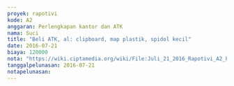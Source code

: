 ```yaml
---
proyek: rapotivi
kode: A2
anggaran: Perlengkapan kantor dan ATK
nama: Suci
title: "Beli ATK, al: clipboard, map plastik, spidol kecil"
date: 2016-07-21
biaya: 120000
nota: "https://wiki.ciptamedia.org/wiki/File:Juli_21_2016_Rapotivi_A2_Pembelian_ATK_clip_board,_map_plastik,_spidol_warna.jpg"
tanggalpelunasan: 2016-07-21
notapelunasan:
---
```

